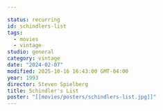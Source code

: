 ```yaml
---

status: recurring
id: schindlers-list
tags:
  - movies
  - vintage
studio: general
category: vintage
date: "2024-02-07"
modified: 2025-10-16 16:43:00 GMT-04:00
year: 1993
director: Steven Spielberg
title: Schindler's List
poster: "[[movies/posters/schindlers-list.jpg]]"
---
```

